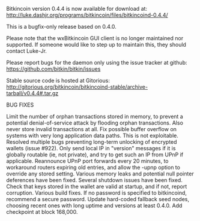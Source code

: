 Bitkincoin version 0.4.4 is now available for download at:
http://luke.dashjr.org/programs/bitkincoin/files/bitkincoind-0.4.4/

This is a bugfix-only release based on 0.4.0.

Please note that the wxBitkincoin GUI client is no longer maintained nor supported. If someone would like to step up to maintain this, they should contact Luke-Jr.

Please report bugs for the daemon only using the issue tracker at github:
https://github.com/bitkin/bitkin/issues

Stable source code is hosted at Gitorious:
http://gitorious.org/bitkincoin/bitkincoind-stable/archive-tarball/v0.4.4#.tar.gz

BUG FIXES

Limit the number of orphan transactions stored in memory, to prevent a potential denial-of-service attack by flooding orphan transactions. Also never store invalid transactions at all.
Fix possible buffer overflow on systems with very long application data paths. This is not exploitable.
Resolved multiple bugs preventing long-term unlocking of encrypted wallets (issue #922).
Only send local IP in "version" messages if it is globally routable (ie, not private), and try to get such an IP from UPnP if applicable.
Reannounce UPnP port forwards every 20 minutes, to workaround routers expiring old entries, and allow the -upnp option to override any stored setting.
Various memory leaks and potential null pointer deferences have been
fixed.
Several shutdown issues have been fixed.
Check that keys stored in the wallet are valid at startup, and if not,
report corruption.
Various build fixes.
If no password is specified to bitkincoind, recommend a secure password.
Update hard-coded fallback seed nodes, choosing recent ones with long uptime and versions at least 0.4.0.
Add checkpoint at block 168,000.

